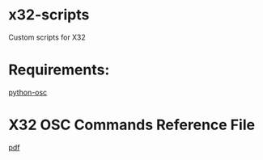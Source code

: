 # x32-scripts
Custom scripts for X32

# Requirements:

[python-osc](https://pypi.org/project/python-osc/)

# X32 OSC Commands Reference File

[pdf](https://wiki.munichmakerlab.de/images/1/17/UNOFFICIAL_X32_OSC_REMOTE_PROTOCOL_%281%29.pdf)